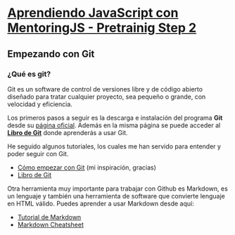 # [Aprendiendo JavaScript con MentoringJS - Pretrainig Step 2](http://mentoringjs.com/)
## Empezando con Git
### ¿Qué es git?

Git es un software de control de versiones libre y de código abierto diseñado para tratar cualquier proyecto, sea pequeño o grande, con velocidad y eficiencia. 

Los primeros pasos a seguir es la descarga e instalación del programa **Git** desde su [página oficial](https://git-scm.com/). Además en la misma página se puede acceder al **[Libro de Git](https://git-scm.com/book/en/v2)** donde aprenderás a usar Git.

He seguido algunos tutoriales, los cuales me han servido para entender y poder seguir con Git.

+ [Cómo empezar con Git](https://github.com/felipefcor/blog/blob/master/C%C3%B3mo%20empezar%20con%20Git.md) (mi inspiración, gracias)
+ [Libro de Git](https://git-scm.com/book/en/v2)

Otra herramienta muy importante para trabajar con Github es  Markdown, es un  lenguaje y también una herramienta de software que convierte lenguaje en HTML válido. Puedes aprender a usar Markdown desde aquí:

+ [Tutorial de Markdown](https://courses.wesbos.com/account/access/5b23cc99f9ec296a73d75a7b/view/195944518)
+ [Markdown Cheatsheet](https://github.com/adam-p/markdown-here/wiki/Markdown-Cheatsheet)


